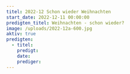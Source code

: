 ```yaml
---
titel: 2022-12 Schon wieder Weihnachten
start_date: 2022-12-11 00:00:00
predigten_titel: Weihnachten - schon wieder?
image: /uploads/2022-12a-600.jpg
aktiv: true
predigten:
  - titel:
    predigt:
    date:
    prediger:
---
```

